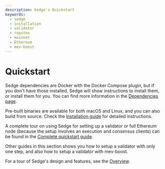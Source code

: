```yaml
---
description: Sedge's Quickstart
keywords:
  - sedge
  - installation
  - validator
  - ropsten
  - mainnet
  - Ethereum
  - mev-boost
---
```


# Quickstart

Sedge dependencies are Docker with the Docker Compose plugin, but if you don't have those installed, Sedge will show instructions to install them, or install them for you. You can find more information in the [Dependencies page](quickstart/dependencies).

Pre-built binaries are available for both macOS and Linux, and you can also build from source. Check the [Installation guide](quickstart/install-guide) for detailed instructions.

A complete tour on using Sedge for setting up a validator or full Ethereum node (because the setup involves an execution and consensus clients) can be found in the [Complete quickstart guide](quickstart/complete-guide).

Other guides in this section shows you how to setup a validator with only one step, and also how to setup a validator with mev-boost.

For a tour of Sedge's design and features, see the [Overview](/docs/overview).